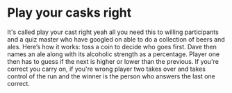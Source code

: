 # Play your casks right 
It's called play your cast right yeah all you need this to willing participants and a quiz master who have googled on able to do a collection of beers and ales. Here’s how it works: toss a coin to decide who goes first. Dave then names an ale along with its alcoholic strength as a percentage. Player one then has to guess if the next is higher or lower than the previous. If you're correct you carry on, if you're wrong player two takes over and takes control of the run and the winner is the person who answers the last one correct.
